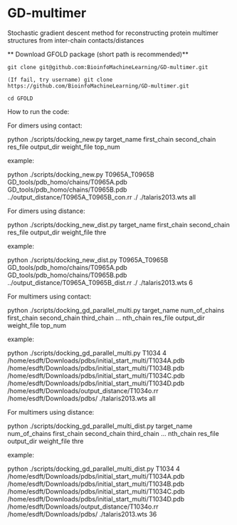 # GD-multimer
Stochastic gradient descent method for reconstructing protein multimer structures from inter-chain contacts/distances



** Download GFOLD package (short path is recommended)**

```
git clone git@github.com:BioinfoMachineLearning/GD-multimer.git

(If fail, try username) git clone https://github.com/BioinfoMachineLearning/GD-multimer.git

cd GFOLD
```

How to run the code:

For dimers using contact:

python ./scripts/docking_new.py target_name first_chain second_chain res_file output_dir weight_file top_num

example:

python ./scripts/docking_new.py T0965A_T0965B GD_tools/pdb_homo/chains/T0965A.pdb GD_tools/pdb_homo/chains/T0965B.pdb ../output_distance/T0965A_T0965B_con.rr ./ ./talaris2013.wts all


For dimers using distance:

python ./scripts/docking_new_dist.py target_name first_chain second_chain res_file output_dir weight_file thre 

example:

python ./scripts/docking_new_dist.py T0965A_T0965B GD_tools/pdb_homo/chains/T0965A.pdb GD_tools/pdb_homo/chains/T0965B.pdb ../output_distance/T0965A_T0965B_dist.rr ./ ./talaris2013.wts 6



For multimers using contact:


python ./scripts/docking_gd_parallel_multi.py target_name num_of_chains first_chain second_chain third_chain ... nth_chain res_file output_dir weight_file top_num


example:

python ./scripts/docking_gd_parallel_multi.py T1034 4 /home/esdft/Downloads/pdbs/initial_start_multi/T1034A.pdb /home/esdft/Downloads/pdbs/initial_start_multi/T1034B.pdb /home/esdft/Downloads/pdbs/initial_start_multi/T1034C.pdb /home/esdft/Downloads/pdbs/initial_start_multi/T1034D.pdb /home/esdft/Downloads/output_distance/T1034o.rr /home/esdft/Downloads/pdbs/ ./talaris2013.wts all



For multimers using distance:


python ./scripts/docking_gd_parallel_multi_dist.py target_name num_of_chains first_chain second_chain third_chain ... nth_chain res_file output_dir weight_file thre


example:

python ./scripts/docking_gd_parallel_multi_dist.py T1034 4 /home/esdft/Downloads/pdbs/initial_start_multi/T1034A.pdb /home/esdft/Downloads/pdbs/initial_start_multi/T1034B.pdb /home/esdft/Downloads/pdbs/initial_start_multi/T1034C.pdb /home/esdft/Downloads/pdbs/initial_start_multi/T1034D.pdb /home/esdft/Downloads/output_distance/T1034o.rr /home/esdft/Downloads/pdbs/ ./talaris2013.wts 36


